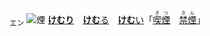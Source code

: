 <ruby><sub>エン</sub><br><img alt="煙" src="svg/煙1.svg" align="top"></ruby> [**けむり**]()　[**けむ**る]()　[**けむ**い]()「[<ruby>喫煙<rt>きつ　　</rt></ruby>]()　[<ruby>禁煙<rt>きん　　</rt></ruby>]()」
